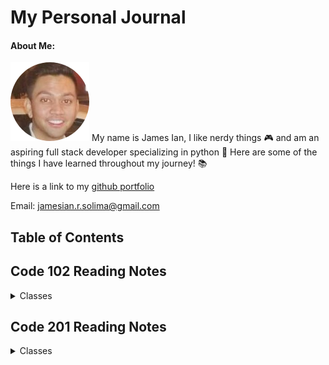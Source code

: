 # My Personal Journal

#### About Me:
![Itsa me James Ian](picture_resume_smalll-circle2019.png)
My name is James Ian, I like nerdy things 🎮 and am an aspiring full stack developer specializing in python 🐍 
Here are some of the things I have learned throughout my journey! 📚 



Here is a link to my [github portfolio](https://github.com/jamesCodes808)

Email: [jamesian.r.solima@gmail.com](mailto:jamesian.r.solima@gmail.com) 


## Table of Contents

## Code 102 Reading Notes
<details closed><summary>Classes</summary>

<a href='102/learning-markdown.md'>Class 1</a>
<br>
<a href='102/the-coders-computer.md'>Class 2</a>
<br>
<a href='102/revisions-and-the-cloud.md'>Class 3</a>
<br>
<a href='102/structure-web-pages-with-html.md'>Class 4</a>
<br>
<a href='102/design-web-pages-with-css.md'>Class 5</a>
<br>
<a href='102/dynamic-webpages-with-javascript.md'>Class 6</a>
<br>
<a href='102/programming-with-javascript.md'>Class 7</a>
<br>
<a href='102/operators-and-loops.md'>Class 8</a>
<br>

</details>

## Code 201 Reading Notes
<details closed><summary>Classes</summary>

<a href='https://jamescodes808.github.io/reading-notes/201/class-01'>Class 1</a>
<br>
<a href='https://jamescodes808.github.io/reading-notes/201/class-02'>Class 2</a>
<br>
<a href='https://jamescodes808.github.io/reading-notes/201/class-03'>Class 3</a>
<br>
<a href='#'>Class 4</a>
<br>
<a href='#'>Class 5</a>
<br>
<a href='#'>Class 6</a>
<br>
<a href='#'>Class 7</a>
<br>
<a href='#'>Class 8</a>
<br>
<a href='#'>Class 9</a>
<br>
<a href='#'>Class 10</a>
<br>
<a href='#'>Class 11</a>
<br>
<a href='#'>Class 12</a>
<br>
<a href='#'>Class 13</a>
<br>
<a href='#'>Class 14</a>
<br>
<a href='#'>Class 15</a>
<br>



</details>


